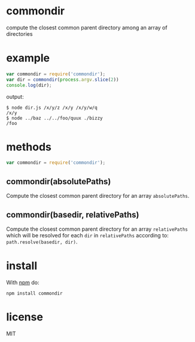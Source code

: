 # commondir

compute the closest common parent directory among an array of directories

# example

``` js
var commondir = require('commondir');
var dir = commondir(process.argv.slice(2))
console.log(dir);
```

output:

```
$ node dir.js /x/y/z /x/y /x/y/w/q
/x/y
$ node ../baz ../../foo/quux ./bizzy
/foo
```

# methods

``` js
var commondir = require('commondir');
```

## commondir(absolutePaths)

Compute the closest common parent directory for an array `absolutePaths`.

## commondir(basedir, relativePaths)

Compute the closest common parent directory for an array `relativePaths` which
will be resolved for each `dir` in `relativePaths` according to:
`path.resolve(basedir, dir)`.

# install

With [npm](https://npmjs.org) do:

```
npm install commondir
```

# license

MIT
